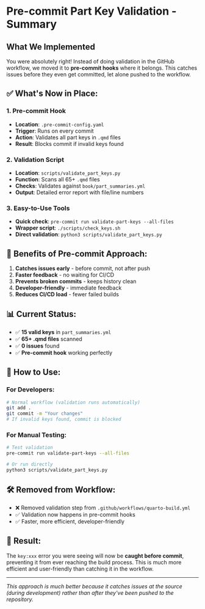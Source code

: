 # Pre-commit Part Key Validation - Summary

## What We Implemented

You were absolutely right! Instead of doing validation in the GitHub workflow, we moved it to **pre-commit hooks** where it belongs. This catches issues before they even get committed, let alone pushed to the workflow.

## ✅ **What's Now in Place:**

### 1. Pre-commit Hook
- **Location**: `.pre-commit-config.yaml`
- **Trigger**: Runs on every commit
- **Action**: Validates all part keys in `.qmd` files
- **Result**: Blocks commit if invalid keys found

### 2. Validation Script
- **Location**: `scripts/validate_part_keys.py`
- **Function**: Scans all 65+ `.qmd` files
- **Checks**: Validates against `book/part_summaries.yml`
- **Output**: Detailed error report with file/line numbers

### 3. Easy-to-Use Tools
- **Quick check**: `pre-commit run validate-part-keys --all-files`
- **Wrapper script**: `./scripts/check_keys.sh`
- **Direct validation**: `python3 scripts/validate_part_keys.py`

## 🚀 **Benefits of Pre-commit Approach:**

1. **Catches issues early** - before commit, not after push
2. **Faster feedback** - no waiting for CI/CD
3. **Prevents broken commits** - keeps history clean
4. **Developer-friendly** - immediate feedback
5. **Reduces CI/CD load** - fewer failed builds

## 📊 **Current Status:**

- ✅ **15 valid keys** in `part_summaries.yml`
- ✅ **65+ .qmd files** scanned
- ✅ **0 issues** found
- ✅ **Pre-commit hook** working perfectly

## 🔧 **How to Use:**

### For Developers:
```bash
# Normal workflow (validation runs automatically)
git add .
git commit -m "Your changes"
# If invalid keys found, commit is blocked
```

### For Manual Testing:
```bash
# Test validation
pre-commit run validate-part-keys --all-files

# Or run directly
python3 scripts/validate_part_keys.py
```

## 🛠️ **Removed from Workflow:**

- ❌ Removed validation step from `.github/workflows/quarto-build.yml`
- ✅ Validation now happens in pre-commit hooks
- ✅ Faster, more efficient, developer-friendly

## 🎯 **Result:**

The `key:xxx` error you were seeing will now be **caught before commit**, preventing it from ever reaching the build process. This is much more efficient and user-friendly than catching it in the workflow.

---

*This approach is much better because it catches issues at the source (during development) rather than after they've been pushed to the repository.* 